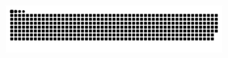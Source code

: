 <picture>
  <source media="(prefers-color-scheme: dark)" srcset="https://raw.githubusercontent.com/KL-2/KL-2/output/github-contribution-grid-snake-dark.svg">
  <source media="(prefers-color-scheme: light)" srcset="https://raw.githubusercontent.com/KL-2/KL-2/output/github-contribution-grid-snake.svg">
  <img alt="github contribution grid snake animation" src="https://raw.githubusercontent.com/KL-2/KL-2/output/github-contribution-grid-snake.svg">
</picture>
